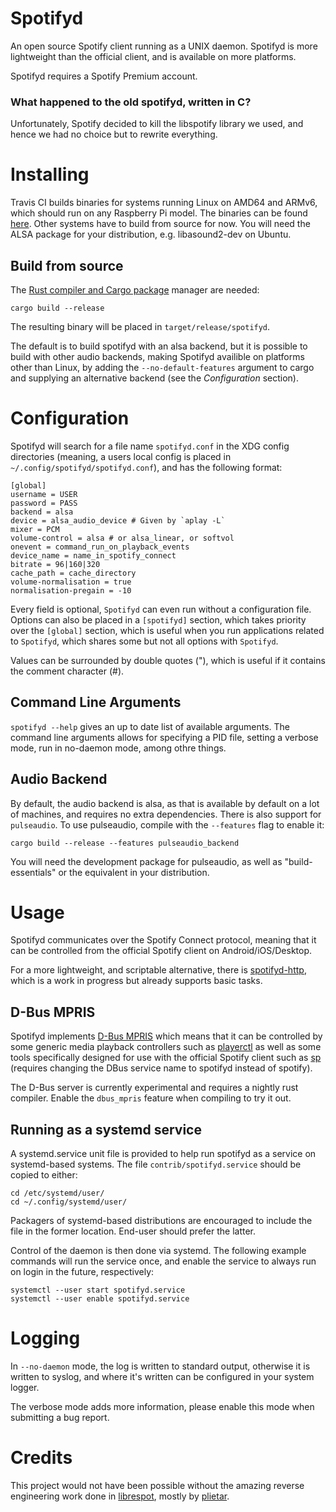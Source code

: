 # Spotifyd
An open source Spotify client running as a UNIX daemon. Spotifyd is more
lightweight than the official client, and is available on more platforms.

Spotifyd requires a Spotify Premium account.

### What happened to the old spotifyd, written in C?
Unfortunately, Spotify decided to kill the libspotify library we used, and
hence we had no choice but to rewrite everything.

# Installing
Travis CI builds binaries for systems running Linux on AMD64 and ARMv6, which
should run on any Raspberry Pi model. The binaries can be found
[here](https://github.com/Spotifyd/spotifyd/releases/latest). Other systems
have to build from source for now. You will need the ALSA package for your
distribution, e.g. libasound2-dev on Ubuntu.

## Build from source
The [Rust compiler and Cargo package](https://www.rust-lang.org/en-US/)
 manager are needed:
```
cargo build --release
```
The resulting binary will be placed in `target/release/spotifyd`.

The default is to build spotifyd with an alsa backend, but it is possible
to build with other audio backends, making Spotifyd availible on platforms
other than Linux, by adding the `--no-default-features` argument to cargo
and supplying an alternative backend (see the _Configuration_ section).

# Configuration
Spotifyd will search for a file name `spotifyd.conf` in the XDG config
directories (meaning, a users local config is placed in
`~/.config/spotifyd/spotifyd.conf`), and has the following format:
```
[global]
username = USER
password = PASS
backend = alsa
device = alsa_audio_device # Given by `aplay -L`
mixer = PCM
volume-control = alsa # or alsa_linear, or softvol
onevent = command_run_on_playback_events
device_name = name_in_spotify_connect
bitrate = 96|160|320
cache_path = cache_directory
volume-normalisation = true
normalisation-pregain = -10
```
Every field is optional, `Spotifyd` can even run without a configuration file.
Options can also be placed in a `[spotifyd]` section, which takes priority over
the `[global]` section, which is useful when you run applications related to
`Spotifyd`, which shares some but not all options with `Spotifyd`.

Values can be surrounded by double quotes ("), which is useful if it contains
the comment character (#).

## Command Line Arguments
`spotifyd --help` gives an up to date list of available arguments. The command
line arguments allows for specifying a PID file, setting a verbose mode, run in
no-daemon mode, among othre things.

## Audio Backend
By default, the audio backend is alsa, as that is available by default on a lot
of machines, and requires no extra dependencies. There is also support for
`pulseaudio`. To use pulseaudio, compile with the `--features` flag to enable
it:
```
cargo build --release --features pulseaudio_backend
```
You will need the development package for pulseaudio, as well
as "build-essentials" or the equivalent in your distribution.

# Usage
Spotifyd communicates over the Spotify Connect protocol, meaning that it can be
controlled from the official Spotify client on Android/iOS/Desktop.

For a more lightweight, and scriptable alternative, there is
[spotifyd-http](https://github.com/Spotifyd/spotifyd-http), which is a work in
progress but already supports basic tasks.

## D-Bus MPRIS
Spotifyd implements [D-Bus
MPRIS](https://specifications.freedesktop.org/mpris-spec/latest/) which means
that it can be controlled by some generic media playback controllers such as
[playerctl](https://github.com/acrisci/playerctl/tree/4cf5ba8ad00f47c8db8af0fd20286b050921a6e1)
as well as some tools specifically designed for use with the official Spotify
client such as [sp](https://gist.github.com/wandernauta/6800547) (requires
changing the DBus service name to spotifyd instead of spotify).

The D-Bus server is currently experimental and requires a nightly rust compiler.
Enable the `dbus_mpris` feature when compiling to try it out.

## Running as a systemd service

A systemd.service unit file is provided to help run spotifyd as a service on
systemd-based systems. The file `contrib/spotifyd.service` should be copied to
either:

    cd /etc/systemd/user/
    cd ~/.config/systemd/user/

Packagers of systemd-based distributions are encouraged to include the file in
the former location. End-user should prefer the latter.

Control of the daemon is then done via systemd. The following example commands
will run the service once, and enable the service to always run on login in the
future, respectively:

    systemctl --user start spotifyd.service
    systemctl --user enable spotifyd.service

# Logging
In `--no-daemon` mode, the log is written to standard output, otherwise it is
written to syslog, and where it's written can be configured in your system
logger.

The verbose mode adds more information, please enable this mode when submitting
a bug report.

# Credits
This project would not have been possible without the amazing reverse
engineering work done in [librespot](https://github.com/plietar/librespot),
mostly by [plietar](https://github.com/plietar).
